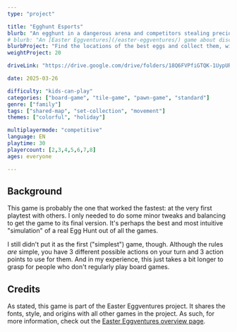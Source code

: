 ```yaml
---
type: "project"

title: "Egghunt Esports"
blurb: "An egghunt in a dangerous arena and competitors stealing precious information about the highest-scoring prizes."
# blurb: "An [Easter Eggventures](/easter-eggventures/) game about discovering the locations of the best eggs, without ever entering the arena or giving this info away to your competitors."
blurbProject: "Find the locations of the best eggs and collect them, without ever entering the arena or giving that information to your opponents."
weightProject: 20

driveLink: "https://drive.google.com/drive/folders/18Q6FVPfiGTQK-1UypURV_uMo0-ppZrwV"

date: 2025-03-26

difficulty: "kids-can-play"
categories: ["board-game", "tile-game", "pawn-game", "standard"]
genre: ["family"]
tags: ["shared-map", "set-collection", "movement"]
themes: ["colorful", "holiday"]

multiplayermode: "competitive"
language: EN
playtime: 30
playercount: [2,3,4,5,6,7,8]
ages: everyone

---
```


## Background

This game is probably the one that worked the fastest: at the very first playtest with others. I only needed to do some minor tweaks and balancing to get the game to its final version. It's perhaps the best and most intuitive "simulation" of a real Egg Hunt out of all the games.

I still didn't put it as the first ("simplest") game, though. Although the rules _are_ simple, you have 3 different possible actions on your turn and 3 action points to use for them. And in my experience, this just takes a bit longer to grasp for people who don't regularly play board games.

## Credits

As stated, this game is part of the Easter Eggventures project. It shares the fonts, style, and origins with all other games in the project. As such, for more information, check out the [Easter Eggventures overview page](/easter-eggventures/).
